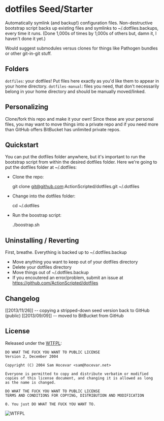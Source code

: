 dotfiles Seed/Starter
===

Automatically symlink (and backup!) configuration files. Non-destructive bootstrap script backs up existing files and symlinks to ~/.dotfiles.backups, every time it runs. (Done 1,000s of times by 1,000s of others but, damn it, I haven't done it yet.)

Would suggest submodules versus clones for things like Pathogen bundles or other git-in-git stuff.


Folders
---
`dotfiles`: your dotfiles! Put files here exactly as you'd like them to appear in your home directory.
`dotfiles-manual`: files you need, that don't necessarily belong in your home directory and should be manually moved/linked.


Personalizing
---
Clone/fork this repo and make it your own! Since these are your personal files, you may want to move things into a private repo and if you need more than GitHub offers BitBucket has unlimited private repos.


Quickstart
---
You can put the dotfiles folder anywhere, but it's important to run the bootstrap script from within the desired dotfiles folder. Here we're going to put the dotfiles folder at ~/.dotfiles:

* Clone the repo:

    git clone git@github.com:ActionScripted/dotfiles.git ~/.dotfiles


* Change into the dotfiles folder:

    cd ~/.dotfiles

* Run the boostrap script:

    ./boostrap.sh


Uninstalling / Reverting
---
First, breathe. Everything is backed up to ~/.dotfiles.backup

* Move anything you want to keep out of your dotfiles directory
* Delete your dotfiles directory
* Move things out of ~/.dotfiles.backup
* If you encoutered an error/problem, submit an issue at https://github.com/ActionScripted/dotfiles


Changelog
---

[[2013/11/26]] -- copying a stripped-down seed version back to GitHub (public)
[[2013/09/09]] -- moved to BitBucket from GitHub


License
---
Released under the [WTFPL](http://www.wtfpl.net/about/):

    DO WHAT THE FUCK YOU WANT TO PUBLIC LICENSE
    Version 2, December 2004

    Copyright (C) 2004 Sam Hocevar <sam@hocevar.net>

    Everyone is permitted to copy and distribute verbatim or modified
    copies of this license document, and changing it is allowed as long
    as the name is changed.

    DO WHAT THE FUCK YOU WANT TO PUBLIC LICENSE
    TERMS AND CONDITIONS FOR COPYING, DISTRIBUTION AND MODIFICATION

    0. You just DO WHAT THE FUCK YOU WANT TO.


![WTFPL](http://www.wtfpl.net/wp-content/uploads/2012/12/wtfpl-badge-4.png)
